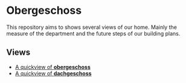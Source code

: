 # Obergeschoss

This repository aims to shows several views of our home. Mainly the measure of the department and the future steps of our building plans.

## Views
- [A quickview of **obergeschoss**](obergeschoss.md)
- [A quickview of **dachgeschoss**](dachgeschoss.md)
